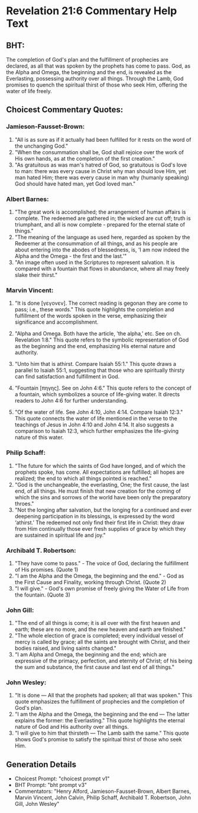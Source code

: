 # Revelation 21:6 Commentary Help Text

## BHT:
The completion of God's plan and the fulfillment of prophecies are declared, as all that was spoken by the prophets has come to pass. God, as the Alpha and Omega, the beginning and the end, is revealed as the Everlasting, possessing authority over all things. Through the Lamb, God promises to quench the spiritual thirst of those who seek Him, offering the water of life freely.

## Choicest Commentary Quotes:
### Jamieson-Fausset-Brown:
1. "All is as sure as if it actually had been fulfilled for it rests on the word of the unchanging God."
2. "When the consummation shall be, God shall rejoice over the work of His own hands, as at the completion of the first creation."
3. "As gratuitous as was man's hatred of God, so gratuitous is God's love to man: there was every cause in Christ why man should love Him, yet man hated Him; there was every cause in man why (humanly speaking) God should have hated man, yet God loved man."

### Albert Barnes:
1. "The great work is accomplished; the arrangement of human affairs is complete. The redeemed are gathered in; the wicked are cut off; truth is triumphant, and all is now complete - prepared for the eternal state of things."
2. "The meaning of the language as used here, regarded as spoken by the Redeemer at the consummation of all things, and as his people are about entering into the abodes of blessedness, is, 'I am now indeed the Alpha and the Omega - the first and the last.'"
3. "An image often used in the Scriptures to represent salvation. It is compared with a fountain that flows in abundance, where all may freely slake their thirst."

### Marvin Vincent:
1. "It is done [γεγονεν]. The correct reading is gegonan they are come to pass; i.e., these words." This quote highlights the completion and fulfillment of the words spoken in the verse, emphasizing their significance and accomplishment.

2. "Alpha and Omega. Both have the article, 'the alpha,' etc. See on ch. Revelation 1:8." This quote refers to the symbolic representation of God as the beginning and the end, emphasizing His eternal nature and authority.

3. "Unto him that is athirst. Compare Isaiah 55:1." This quote draws a parallel to Isaiah 55:1, suggesting that those who are spiritually thirsty can find satisfaction and fulfillment in God.

4. "Fountain [πηγης]. See on John 4:6." This quote refers to the concept of a fountain, which symbolizes a source of life-giving water. It directs readers to John 4:6 for further understanding.

5. "Of the water of life. See John 4:10, John 4:14. Compare Isaiah 12:3." This quote connects the water of life mentioned in the verse to the teachings of Jesus in John 4:10 and John 4:14. It also suggests a comparison to Isaiah 12:3, which further emphasizes the life-giving nature of this water.

### Philip Schaff:
1. "The future for which the saints of God have longed, and of which the prophets spoke, has come. All expectations are fulfilled; all hopes are realized; the end to which all things pointed is reached."
2. "God is the unchangeable, the everlasting, One; the first cause, the last end, of all things. He must finish that new creation for the coming of which the sins and sorrows of the world have been only the preparatory throes."
3. "Not the longing after salvation, but the longing for a continued and ever deepening participation in its blessings, is expressed by the word ‘athirst.’ The redeemed not only find their first life in Christ: they draw from Him continually those ever fresh supplies of grace by which they are sustained in spiritual life and joy."

### Archibald T. Robertson:
1. "They have come to pass." - The voice of God, declaring the fulfillment of His promises. (Quote 1)
2. "I am the Alpha and the Omega, the beginning and the end." - God as the First Cause and Finality, working through Christ. (Quote 2)
3. "I will give." - God's own promise of freely giving the Water of Life from the fountain. (Quote 3)

### John Gill:
1. "The end of all things is come; it is all over with the first heaven and earth; these are no more, and the new heaven and earth are finished." 
2. "The whole election of grace is completed; every individual vessel of mercy is called by grace; all the saints are brought with Christ, and their bodies raised, and living saints changed."
3. "I am Alpha and Omega, the beginning and the end; which are expressive of the primacy, perfection, and eternity of Christ; of his being the sum and substance, the first cause and last end of all things."

### John Wesley:
1. "It is done — All that the prophets had spoken; all that was spoken." This quote emphasizes the fulfillment of prophecies and the completion of God's plan.
2. "I am the Alpha and the Omega, the beginning and the end — The latter explains the former: the Everlasting." This quote highlights the eternal nature of God and His authority over all things.
3. "I will give to him that thirsteth — The Lamb saith the same." This quote shows God's promise to satisfy the spiritual thirst of those who seek Him.


## Generation Details
- Choicest Prompt: "choicest prompt v1"
- BHT Prompt: "bht prompt v3"
- Commentators: "Henry Alford, Jamieson-Fausset-Brown, Albert Barnes, Marvin Vincent, John Calvin, Philip Schaff, Archibald T. Robertson, John Gill, John Wesley"
